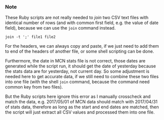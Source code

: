 ### Note

These Ruby scripts are not really needed to _join_ two CSV text files with
identical number of rows (and with common first field, e.g. the value of date field), because we can use the ```join``` command instead.

```join -t ';' file1 file2```

For the headers, we can always copy and paste, if we just need to add them
to end of the headers of another file, or some shell scripting can be done.

Furthermore, the date in MCN stats file is not correct, those dates are generated while the script run, it should get the date of yesterday because the stats data are for yesterday, not current day. So some adjustment is needed here to get accurate data, if we still need to combine these two files into one file (with the shell ```join``` command, because the command need common key from two files).

But the Ruby scripts here ignore this error as I manually crosscheck and match the data, e.g. 2017/05/01 of MCN data should match with 2017/04/31 of stats data, therefore as long as the start and end dates are matched, then the script will just extract all CSV values and processed them into one file.